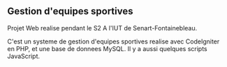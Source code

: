 ## Gestion d'equipes sportives

Projet Web realise pendant le S2 A l'IUT de Senart-Fontainebleau.

C'est un systeme de gestion d'equipes sportives realise avec CodeIgniter en PHP, et une base de donnees MySQL. Il y a aussi quelques scripts JavaScript.

